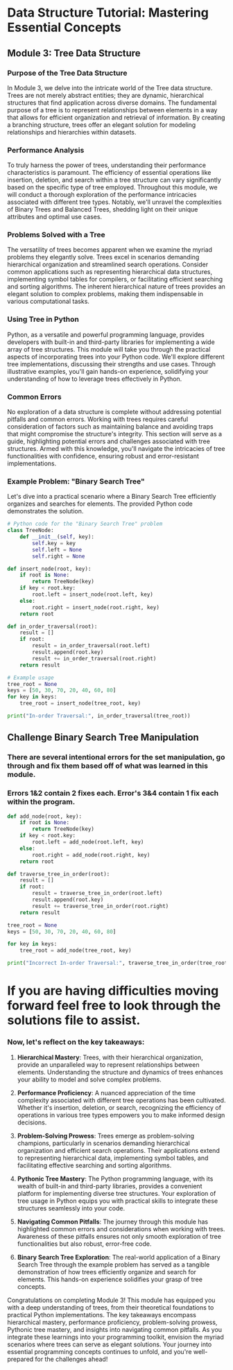 # Data Structure Tutorial: Mastering Essential Concepts

## Module 3: Tree Data Structure

### Purpose of the Tree Data Structure
In Module 3, we delve into the intricate world of the Tree data structure. Trees are not merely abstract entities; they are dynamic, hierarchical structures that find application across diverse domains. The fundamental purpose of a tree is to represent relationships between elements in a way that allows for efficient organization and retrieval of information. By creating a branching structure, trees offer an elegant solution for modeling relationships and hierarchies within datasets.

### Performance Analysis
To truly harness the power of trees, understanding their performance characteristics is paramount. The efficiency of essential operations like insertion, deletion, and search within a tree structure can vary significantly based on the specific type of tree employed. Throughout this module, we will conduct a thorough exploration of the performance intricacies associated with different tree types. Notably, we'll unravel the complexities of Binary Trees and Balanced Trees, shedding light on their unique attributes and optimal use cases.

### Problems Solved with a Tree
The versatility of trees becomes apparent when we examine the myriad problems they elegantly solve. Trees excel in scenarios demanding hierarchical organization and streamlined search operations. Consider common applications such as representing hierarchical data structures, implementing symbol tables for compilers, or facilitating efficient searching and sorting algorithms. The inherent hierarchical nature of trees provides an elegant solution to complex problems, making them indispensable in various computational tasks.

### Using Tree in Python
Python, as a versatile and powerful programming language, provides developers with built-in and third-party libraries for implementing a wide array of tree structures. This module will take you through the practical aspects of incorporating trees into your Python code. We'll explore different tree implementations, discussing their strengths and use cases. Through illustrative examples, you'll gain hands-on experience, solidifying your understanding of how to leverage trees effectively in Python.

### Common Errors
No exploration of a data structure is complete without addressing potential pitfalls and common errors. Working with trees requires careful consideration of factors such as maintaining balance and avoiding traps that might compromise the structure's integrity. This section will serve as a guide, highlighting potential errors and challenges associated with tree structures. Armed with this knowledge, you'll navigate the intricacies of tree functionalities with confidence, ensuring robust and error-resistant implementations.

### Example Problem: "Binary Search Tree"
Let's dive into a practical scenario where a Binary Search Tree efficiently organizes and searches for elements. The provided Python code demonstrates the solution.

```python
# Python code for the "Binary Search Tree" problem
class TreeNode:
    def __init__(self, key):
        self.key = key
        self.left = None
        self.right = None

def insert_node(root, key):
    if root is None:
        return TreeNode(key)
    if key < root.key:
        root.left = insert_node(root.left, key)
    else:
        root.right = insert_node(root.right, key)
    return root

def in_order_traversal(root):
    result = []
    if root:
        result = in_order_traversal(root.left)
        result.append(root.key)
        result += in_order_traversal(root.right)
    return result

# Example usage
tree_root = None
keys = [50, 30, 70, 20, 40, 60, 80]
for key in keys:
    tree_root = insert_node(tree_root, key)

print("In-order Traversal:", in_order_traversal(tree_root))
```
## Challenge Binary Search Tree Manipulation
### There are several intentional errors for the set manipulation, go through and fix them based off of what was learned in this module.
### Errors 1&2 contain 2 fixes each. Error's 3&4 contain 1 fix each within the program.
```python 
def add_node(root, key):
    if root is None:
        return TreeNode(key)
    if key < root.key:
        root.left = add_node(root.left, key)  
    else:
        root.right = add_node(root.right, key)  
    return root

def traverse_tree_in_order(root):
    result = []
    if root:
        result = traverse_tree_in_order(root.left)  
        result.append(root.key)
        result += traverse_tree_in_order(root.right)
    return result

tree_root = None 
keys = [50, 30, 70, 20, 40, 60, 80]

for key in keys:
    tree_root = add_node(tree_root, key)

print("Incorrect In-order Traversal:", traverse_tree_in_order(tree_root))
```
# If you are having difficulties moving forward feel free to look through the solutions file to assist.

### Now, let's reflect on the key takeaways:

1. **Hierarchical Mastery**: Trees, with their hierarchical organization, provide an unparalleled way to represent relationships between elements. Understanding the structure and dynamics of trees enhances your ability to model and solve complex problems.

2. **Performance Proficiency**: A nuanced appreciation of the time complexity associated with different tree operations has been cultivated. Whether it's insertion, deletion, or search, recognizing the efficiency of operations in various tree types empowers you to make informed design decisions.

3. **Problem-Solving Prowess**: Trees emerge as problem-solving champions, particularly in scenarios demanding hierarchical organization and efficient search operations. Their applications extend to representing hierarchical data, implementing symbol tables, and facilitating effective searching and sorting algorithms.

4. **Pythonic Tree Mastery**: The Python programming language, with its wealth of built-in and third-party libraries, provides a convenient platform for implementing diverse tree structures. Your exploration of tree usage in Python equips you with practical skills to integrate these structures seamlessly into your code.

5. **Navigating Common Pitfalls**: The journey through this module has highlighted common errors and considerations when working with trees. Awareness of these pitfalls ensures not only smooth exploration of tree functionalities but also robust, error-free code.

6. **Binary Search Tree Exploration**: The real-world application of a Binary Search Tree through the example problem has served as a tangible demonstration of how trees efficiently organize and search for elements. This hands-on experience solidifies your grasp of tree concepts.

Congratulations on completing Module 3! This module has equipped you with a deep understanding of trees, from their theoretical foundations to practical Python implementations. The key takeaways encompass hierarchical mastery, performance proficiency, problem-solving prowess, Pythonic tree mastery, and insights into navigating common pitfalls. As you integrate these learnings into your programming toolkit, envision the myriad scenarios where trees can serve as elegant solutions. Your journey into essential programming concepts continues to unfold, and you're well-prepared for the challenges ahead!
